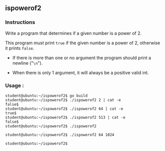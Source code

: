 ## ispowerof2

### Instructions

Write a program that determines if a given number is a power of 2.

This program must print `true` if the given number is a power of 2, otherwise it prints `false`.

-   If there is more than one or no argument the program should print a newline ("`\n`").

-   When there is only 1 argument, it will always be a positive valid int.

### Usage :

```console
student@ubuntu:~/ispowerof2$ go build
student@ubuntu:~/ispowerof2$ ./ispowerof2 2 | cat -e
false$
student@ubuntu:~/ispowerof2$ ./ispowerof2 64 | cat -e
true$
student@ubuntu:~/ispowerof2$ ./ispowerof2 513 | cat -e
false$
student@ubuntu:~/ispowerof2$ ./ispowerof2

student@ubuntu:~/ispowerof2$ ./ispowerof2 64 1024

student@ubuntu:~/ispowerof2$
```
